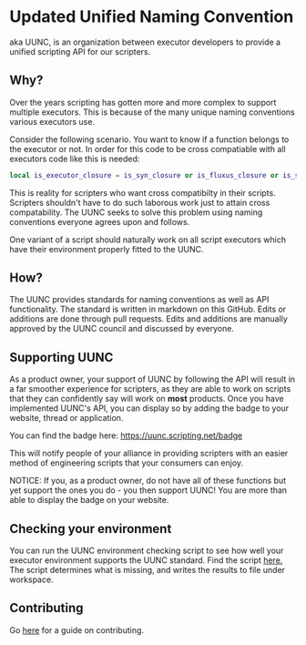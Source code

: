 # Updated Unified Naming Convention
aka UUNC, is an organization between executor developers to provide a unified scripting API for our scripters.

## Why?
Over the years scripting has gotten more and more complex to support multiple executors. This is because of the many unique naming conventions various executors use.

Consider the following scenario. You want to know if a function belongs to the executor or not. In order for this code to be cross compatiable with all executors code like this is needed:
```lua
local is_executor_closure = is_syn_closure or is_fluxus_closure or is_sentinel_closure or is_krnl_closure or is_proto_closure or is_calamari_closure or is_electron_closure or is_elysian_closure
```
This is reality for scripters who want cross compatibilty in their scripts. Scripters shouldn't have to do such laborous work just to attain cross compatability. The UUNC seeks to solve this problem using naming conventions everyone agrees upon and follows.

One variant of a script should naturally work on all script executors which have their environment properly fitted to the UUNC. 

## How?
The UUNC provides standards for naming conventions as well as API functionality. The standard is written in markdown on this GitHub. Edits or additions are done through pull requests. Edits and additions are manually approved by the UUNC council and discussed by everyone.

## Supporting UUNC
As a product owner, your support of UUNC by following the API will result in a far smoother experience for scripters, as they are able to work on scripts that they can confidently say will work on **most** products. Once you have implemented UUNC's API, you can display so by adding the badge to your website, thread or application.

You can find the badge here: https://uunc.scripting.net/badge

This will notify people of your alliance in providing scripters with an easier method of engineering scripts that your consumers can enjoy.

NOTICE: If you, as a product owner, do not have all of these functions but yet support the ones you do - you then support UUNC! You are more than able to display the badge on your website.

## Checking your environment

You can run the UUNC environment checking script to see how well your executor environment supports the UUNC standard. Find the script [here.](UUNCCheckEnv.lua) The script determines what is missing, and writes the results to file under workspace.

## Contributing
Go [here](CONTRIBUTING.md) for a guide on contributing.
